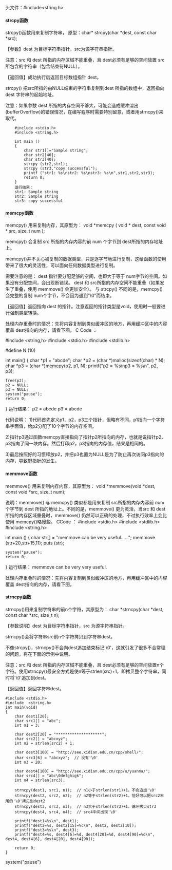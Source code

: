 头文件：#include<string.h>

#### strcpy函数
strcpy()函数用来复制字符串，
原型：char* strcpy(char *dest, const char *src);

【参数】dest 为目标字符串指针，src为源字符串指针。

注意：src 和 dest 所指的内存区域不能重叠，且 dest必须有足够的空间放置 src 所包含的字符串（包含结束符NULL）。

【返回值】成功执行后返回目标数组指针 dest。

strcpy() 把src所指的由NULL结束的字符串复制到dest 所指的数组中，返回指向dest 字符串的起始地址。

注意：如果参数 dest 所指的内存空间不够大，可能会造成缓冲溢出(bufferOverflow)的错误情况，在编写程序时需要特别留意，或者用strncpy()来取代。
```
    #include <stdio.h>
    #include <string.h>
    
    int main ()
    {
        char str1[]="Sample string";
        char str2[40];
        char str3[40];
        strcpy (str2,str1);
        strcpy (str3,"copy successful");
        printf ("str1: %s\nstr2: %s\nstr3: %s\n",str1,str2,str3);
        return 0;
    }
    运行结果：
    str1: Sample string
    str2: Sample string
    str3: copy successful
```
#### memcpy函数
memcpy() 用来复制内存，其原型为：
void *memcpy ( void * dest, const void * src, size_t num );

memcpy() 会复制 src 所指的内存内容的前 num 个字节到 dest所指的内存地址上。

memcpy()并不关心被复制的数据类型，只是逐字节地进行复制，这给函数的使用带来了很大的灵活性，可以面向任何数据类型进行复制。

需要注意的是：
dest 指针要分配足够的空间，也即大于等于 num字节的空间。如果没有分配空间，会出现断错误。
dest 和 src所指的内存空间不能重叠（如果发生了重叠，使用 memmove() 会更加安全）。
与 strcpy() 不同的是，memcpy() 会完整的复制 num个字节，不会因为遇到“\0”而结束。

【返回值】返回指向 dest 的指针。注意返回的指针类型是void，使用时一般要进行强制类型转换。

处理内存重叠时的情况：先将内容复制到类似缓冲区的地方，再用缓冲区中的内容覆盖 dest指向的内存，请看下图。
C Code ：

#include  <string,h>
#include  <stdio.h>
#include  <stdlib.h>

#define N (10)

int main()
{
char *p1 = "abcde";
char *p2 = (char *)malloc(sizeof(char) * N);
char *p3 = (char *)memcpy(p2, p1, N);
printf("p2 = %s\np3 = %s\n", p2, p3);

    free(p2);
    p2 = NULL;
    p3 = NULL;
    system("pause");
    return 0;
}
运行结果：
p2 = abcde
p3 = abcde

代码说明：
1)代码首先定义p1，p2，p3三个指针，但略有不同，p1指向一个字符串字面值，给p2分配了10个字节的内存空间。

2)指针p3通过函数memcpy直接指向了指针p2所指向的内存，也就是说指针p2、p3指向了同一块内存。然后打印p2，p3指向的内存值，结果是相同的。

3)最后按照好的习惯释放p2，并把p3也置为NULL是为了防止再次访问p3指向的内存，导致野指针的发生。

#### memmove函数
memmove() 用来复制内存内容，其原型为：
void *memmove(void *dest, const void *src, size_t num);

说明：memmove() 与 memcpy() 类似都是用来复制 src所指的内存内容前 num 个字节到 dest 所指的地址上。不同的是，memmove() 更为灵活，当src 和 dest所指的内存区域重叠时，memmove() 仍然可以正确的处理，不过执行效率上会比使用 memcpy()略慢些。
CCode ：
#include  <stdio.h>
#include  <stdlib.h>
#include  <string.h>

int main ()
{
char str[] = "memmove can be very useful......";
memmove (str+20,str+15,11);
puts (str);

    system("pause");
    return 0;
}
运行结果：
memmove can be very very useful.

处理内存重叠时的情况：先将内容复制到类似缓冲区的地方，再用缓冲区中的内容覆盖 dest指向的内存，请看下图。

#### strncpy函数
strncpy()用来复制字符串的前n个字符，其原型为：
char *strncpy(char *dest, const char *src, size_t n);

【参数说明】dest 为目标字符串指针，src 为源字符串指针。

strncpy()会将字符串src前n个字符拷贝到字符串dest。

不像strcpy()，strncpy()不会向dest追加结束标记'\0'，这就引发了很多不合常理的问题，将在下面的示例中说明。

注意：src 和 dest 所指的内存区域不能重叠，且 dest必须有足够的空间放置n个字符。使用strncpy()最安全方式是使n等于strlen(src)+1，即拷贝整个字符串，同时将'\0'追加到dest。

【返回值】返回字符串dest。

```
#include <stdio.h>
#include  <string.h>
int main(void)
{
    char dest1[20];
    char src1[] = "abc";
    int n1 = 3;

    char dest2[20] = "********************";
    char src2[] = "abcxyz";
    int n2 = strlen(src2) + 1;

    char dest3[100] = "http://see.xidian.edu.cn/cpp/shell/";
    char src3[6] = "abcxyz";  // 没有'\0'
    int n3 = 20;

    char dest4[100] = "http://see.xidian.edu.cn/cpp/u/yuanma/";
    char src4[] = "abc\0defghigk";
    int n4 = strlen(src3);

    strncpy(dest1, src1, n1);  // n1小于strlen(str1)+1，不会追加'\0'
    strncpy(dest2, src2, n2);  // n2等于strlen(str2)+1，恰好可以把src2末尾的'\0'拷贝到dest2
    strncpy(dest3, src3, n3);  // n3大于strlen(str3)+1，循环拷贝str3
    strncpy(dest4, src4, n4);  // src4中间出现'\0'

    printf("dest1=%s\n", dest1);
    printf("dest2=%s, dest2[15]=%c\n", dest2, dest2[10]);
    printf("dest3=%s\n", dest3);
    printf("dest4=%s, dest4[6]=%d, dest4[20]=%d, dest4[90]=%d\n", dest4, dest4[6], dest4[20], dest4[90]);

    return 0;
}
```
system("pause")